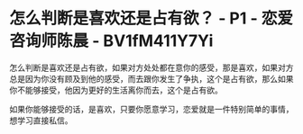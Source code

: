 # 怎么判断是喜欢还是占有欲？ - P1 - 恋爱咨询师陈晨 - BV1fM411Y7Yi

怎么判断是喜欢还是占有欲，如果对方处处都在意你的感受，那是喜欢，如果对方总是因为你没有顾及到他的感受，而去跟你发生了争执，这个是占有欲，那么如果你不能够接受，他因为更好的生活离你而去，这个是占有欲。

如果你能够接受的话，是喜欢，只要你愿意学习，恋爱就是一件特别简单的事情，想学习直接私信。